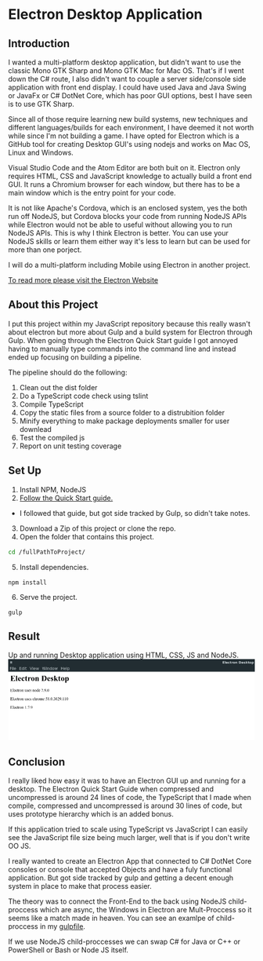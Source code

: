 # Electron Desktop Application

## Introduction
I wanted a multi-platform desktop application, but didn't want to use the classic
Mono GTK Sharp and Mono GTK Mac for Mac OS. That's if I went down the C# route,
I also didn't want to couple a server side/console side application with front end
display. I could have used Java and Java Swing or JavaFx or C# DotNet Core, which has
poor GUI options, best I have seen is to use GTK Sharp.

Since all of those require learning new build systems, new techniques and different
languages/builds for each environment, I have deemed it not worth while since I'm not
building a game. I have opted for Electron which is a GitHub tool for creating
Desktop GUI's using nodejs and works on Mac OS, Linux and Windows.

Visual Studio Code and the Atom Editor are both buit on it. Electron only requires
HTML, CSS and JavaScript knowledge to actually build a front end GUI. It runs a
Chromium browser for each window, but there has to be a main window which is the
entry point for your code.

It is not like Apache's Cordova, which is an enclosed system, yes the both run
off NodeJS, but Cordova blocks your code from running NodeJS APIs while Electron
would not be able to useful without allowing you to run NodeJS APIs. This is 
why I think Electron is better. You can use your NodeJS skills or learn them either
way it's less to learn but can be used for more than one porject.

I will do a multi-platform including Mobile using Electron in another project.

[To read more please visit the Electron Website](https://electron.atom.io/)

## About this Project
I put this project within my JavaScript repository because this really wasn't about
electron but more about Gulp and a build system for Electron through Gulp. When
going through the Electron Quick Start guide I got annoyed having to manually type
commands into the command line and instead ended up focusing on building a pipeline.

The pipeline should do the following:
1. Clean out the dist folder
2. Do a TypeScript code check using tslint
3. Compile TypeScript
4. Copy the static files from a source folder to a distrubition folder
5. Minify everything to make package deployments smaller for user downlead
6. Test the compiled js
7. Report on unit testing coverage

## Set Up
1. Install NPM, NodeJS
2. [Follow the Quick Start guide.](https://electron.atom.io/docs/tutorial/quick-start/)
* I followed that guide, but got side tracked by Gulp, so didn't take notes.
3. Download a Zip of this project or clone the repo.
4. Open the folder that contains this project.
```bash
cd /fullPathToProject/
```
5. Install dependencies.
```
npm install
```
6. Serve the project.
```
gulp
```

## Result
Up and running Desktop application using HTML, CSS, JS and NodeJS.
![ScreenShot of the HTML in a Standalone browser window.](./ElectronDesktop.png)

## Conclusion
I really liked how easy it was to have an Electron GUI up and running for a desktop.
The Electron Quick Start Guide when compressed and uncompressed is around 24 lines of
code, the TypeScript that I made when compile, compressed and uncompressed is around
30 lines of code, but uses prototype hierarchy which is an added bonus.

If this application tried to scale using TypeScript vs JavaScript I can easily see
the JavaScript file size being much larger, well that is if you don't write OO JS.

I really wanted to create an Electron App that connected to C# DotNet Core consoles
or console that accepted Objects and have a fuly functional application. But got
side tracked by gulp and getting a decent enough system in place to make that process
easier.

The theory was to connect the Front-End to the back using NodeJS child-proccess which
are async, the Windows in Electron are Mult-Proccess so it seems like a match made in
heaven. You can see an examlpe of child-proccess in my [gulpfile](./gulpfile.js).

If we use NodeJS child-proccesses we can swap C# for Java or C++ or PowerShell or 
Bash or Node JS itself.